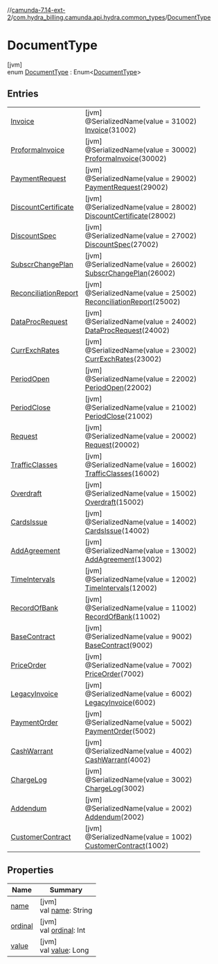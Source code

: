 //[camunda-7.14-ext-2](../../../index.md)/[com.hydra_billing.camunda.api.hydra.common_types](../index.md)/[DocumentType](index.md)

# DocumentType

[jvm]\
enum [DocumentType](index.md) : Enum<[DocumentType](index.md)>

## Entries

| | |
|---|---|
| [Invoice](-invoice/index.md) | [jvm]<br>@SerializedName(value = 31002)<br>[Invoice](-invoice/index.md)(31002) |
| [ProformaInvoice](-proforma-invoice/index.md) | [jvm]<br>@SerializedName(value = 30002)<br>[ProformaInvoice](-proforma-invoice/index.md)(30002) |
| [PaymentRequest](-payment-request/index.md) | [jvm]<br>@SerializedName(value = 29002)<br>[PaymentRequest](-payment-request/index.md)(29002) |
| [DiscountCertificate](-discount-certificate/index.md) | [jvm]<br>@SerializedName(value = 28002)<br>[DiscountCertificate](-discount-certificate/index.md)(28002) |
| [DiscountSpec](-discount-spec/index.md) | [jvm]<br>@SerializedName(value = 27002)<br>[DiscountSpec](-discount-spec/index.md)(27002) |
| [SubscrChangePlan](-subscr-change-plan/index.md) | [jvm]<br>@SerializedName(value = 26002)<br>[SubscrChangePlan](-subscr-change-plan/index.md)(26002) |
| [ReconciliationReport](-reconciliation-report/index.md) | [jvm]<br>@SerializedName(value = 25002)<br>[ReconciliationReport](-reconciliation-report/index.md)(25002) |
| [DataProcRequest](-data-proc-request/index.md) | [jvm]<br>@SerializedName(value = 24002)<br>[DataProcRequest](-data-proc-request/index.md)(24002) |
| [CurrExchRates](-curr-exch-rates/index.md) | [jvm]<br>@SerializedName(value = 23002)<br>[CurrExchRates](-curr-exch-rates/index.md)(23002) |
| [PeriodOpen](-period-open/index.md) | [jvm]<br>@SerializedName(value = 22002)<br>[PeriodOpen](-period-open/index.md)(22002) |
| [PeriodClose](-period-close/index.md) | [jvm]<br>@SerializedName(value = 21002)<br>[PeriodClose](-period-close/index.md)(21002) |
| [Request](-request/index.md) | [jvm]<br>@SerializedName(value = 20002)<br>[Request](-request/index.md)(20002) |
| [TrafficClasses](-traffic-classes/index.md) | [jvm]<br>@SerializedName(value = 16002)<br>[TrafficClasses](-traffic-classes/index.md)(16002) |
| [Overdraft](-overdraft/index.md) | [jvm]<br>@SerializedName(value = 15002)<br>[Overdraft](-overdraft/index.md)(15002) |
| [CardsIssue](-cards-issue/index.md) | [jvm]<br>@SerializedName(value = 14002)<br>[CardsIssue](-cards-issue/index.md)(14002) |
| [AddAgreement](-add-agreement/index.md) | [jvm]<br>@SerializedName(value = 13002)<br>[AddAgreement](-add-agreement/index.md)(13002) |
| [TimeIntervals](-time-intervals/index.md) | [jvm]<br>@SerializedName(value = 12002)<br>[TimeIntervals](-time-intervals/index.md)(12002) |
| [RecordOfBank](-record-of-bank/index.md) | [jvm]<br>@SerializedName(value = 11002)<br>[RecordOfBank](-record-of-bank/index.md)(11002) |
| [BaseContract](-base-contract/index.md) | [jvm]<br>@SerializedName(value = 9002)<br>[BaseContract](-base-contract/index.md)(9002) |
| [PriceOrder](-price-order/index.md) | [jvm]<br>@SerializedName(value = 7002)<br>[PriceOrder](-price-order/index.md)(7002) |
| [LegacyInvoice](-legacy-invoice/index.md) | [jvm]<br>@SerializedName(value = 6002)<br>[LegacyInvoice](-legacy-invoice/index.md)(6002) |
| [PaymentOrder](-payment-order/index.md) | [jvm]<br>@SerializedName(value = 5002)<br>[PaymentOrder](-payment-order/index.md)(5002) |
| [CashWarrant](-cash-warrant/index.md) | [jvm]<br>@SerializedName(value = 4002)<br>[CashWarrant](-cash-warrant/index.md)(4002) |
| [ChargeLog](-charge-log/index.md) | [jvm]<br>@SerializedName(value = 3002)<br>[ChargeLog](-charge-log/index.md)(3002) |
| [Addendum](-addendum/index.md) | [jvm]<br>@SerializedName(value = 2002)<br>[Addendum](-addendum/index.md)(2002) |
| [CustomerContract](-customer-contract/index.md) | [jvm]<br>@SerializedName(value = 1002)<br>[CustomerContract](-customer-contract/index.md)(1002) |

## Properties

| Name | Summary |
|---|---|
| [name](index.md#-1745741412%2FProperties%2F1949605733) | [jvm]<br>val [name](index.md#-1745741412%2FProperties%2F1949605733): String |
| [ordinal](index.md#-149088222%2FProperties%2F1949605733) | [jvm]<br>val [ordinal](index.md#-149088222%2FProperties%2F1949605733): Int |
| [value](value.md) | [jvm]<br>val [value](value.md): Long |

